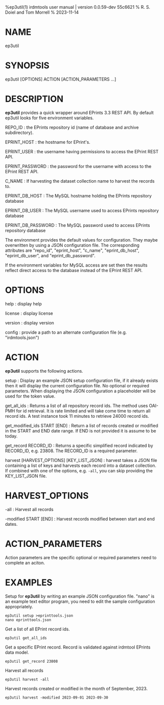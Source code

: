 %ep3util(1) irdmtools user manual | version 0.0.59-dev 55c6621
% R. S. Doiel and Tom Morrell
% 2023-11-14

# NAME

ep3util

# SYNOPSIS

ep3util [OPTIONS] ACTION [ACTION_PARAMETERS ...]

# DESCRIPTION

__ep3util__ provides a quick wrapper around EPrints 3.3 REST API.
By default ep3util looks for five environment variables.

REPO_ID
: the EPrints repository id (name of database and archive subdirectory).

EPRINT_HOST
: the hostname for EPrint's.

EPRINT_USER
: the username having permissions to access the EPrint REST API.

EPRINT_PASSWORD
: the password for the username with access to the EPrint REST API.

C_NAME
: If harvesting the dataset collection name to harvest the records to.

EPRINT_DB_HOST
: The MySQL hostname holding the EPrints repository database

EPRINT_DB_USER
: The MySQL username used to access EPrints repository database 

EPRINT_DB_PASSWORD
: The MySQL password used to access EPrints repository database

The environment provides the default values for configuration. They
maybe overwritten by using a JSON configuration file. The corresponding
attributes are "repo_id", "eprint_host", "c_name", "eprint_db_host",
"eprint_db_user", and "eprint_db_password".

If the environment variables for MySQL access are set then the results
reflect direct access to the database instead of the EPrint REST API.


# OPTIONS

help
: display help

license
: display license

version
: display version

config
: provide a path to an alternate configuration file (e.g. "irdmtools.json")

# ACTION

__ep3util__ supports the following actions.

setup
: Display an example JSON setup configuration file, if it already exists then it will display the current configuration file. No optional or required parameters. When displaying the JSON configuration a placeholder will be used for the token value.

get_all_ids
: Returns a list of all repository record ids. The method uses OAI-PMH for id retrieval. It is rate limited and will take come time to return all record ids. A test instance took 11 minutes to retrieve 24000 record ids.

get_modified_ids START [END]
: Return a list of records created or modified in the START and END date range. If END is not provided it is assume to be today.

get_record RECORD_ID
: Returns a specific simplified record indicated by RECORD_ID, e.g. 23808. The RECORD_ID is a required parameter.

harvest [HARVEST_OPTIONS] [KEY_LIST_JSON]
: harvest takes a JSON file containing a list of keys and harvests each record into a dataset collection. If combined
with one of the options, e.g. `-all`, you can skip providing the KEY_LIST_JSON file.

# HARVEST_OPTIONS

-all
: Harvest all records

-modified START [END]
: Harvest records modified between start and end dates.

# ACTION_PARAMETERS

Action parameters are the specific optional or required parameters need to complete an aciton.


# EXAMPLES

Setup for __ep3util__ by writing an example JSON configuration file.
"nano" is an example text editor program, you need to edit the sample
configuration appropriately.

~~~
ep3util setup >eprinttools.json
nano eprinttools.json
~~~

Get a list of all EPrint record ids.

~~~
ep3util get_all_ids
~~~

Get a specific EPrint record. Record is validated
against irdmtool EPrints data model.

~~~
ep3util get_record 23808
~~~

Harvest all records

~~~
ep3util harvest -all
~~~

Harvest records created or modified in the month of September, 2023.

~~~
ep3util harvest -modified 2023-09-01 2023-09-30
~~~

